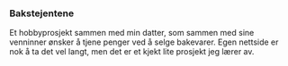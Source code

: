 ### Bakstejentene

Et hobbyprosjekt sammen med min datter, som sammen med sine venninner ønsker å tjene penger ved å selge bakevarer. Egen nettside er nok å ta det vel langt, men det er et kjekt lite prosjekt jeg lærer av. 